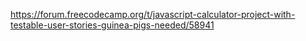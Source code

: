 https://forum.freecodecamp.org/t/javascript-calculator-project-with-testable-user-stories-guinea-pigs-needed/58941

